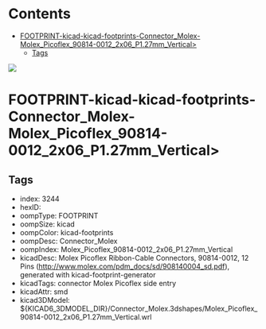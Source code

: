 



Contents
========

* [FOOTPRINT-kicad-kicad-footprints-Connector_Molex-Molex_Picoflex_90814-0012_2x06_P1.27mm_Vertical>](#footprint-kicad-kicad-footprints-connector_molex-molex_picoflex_90814-0012_2x06_p127mm_vertical)
	* [Tags](#tags)
  
![][im]
# FOOTPRINT-kicad-kicad-footprints-Connector_Molex-Molex_Picoflex_90814-0012_2x06_P1.27mm_Vertical>

## Tags

- index: 3244
- hexID: 
- oompType: FOOTPRINT
- oompSize: kicad
- oompColor: kicad-footprints
- oompDesc: Connector_Molex
- oompIndex: Molex_Picoflex_90814-0012_2x06_P1.27mm_Vertical
- kicadDesc: Molex Picoflex Ribbon-Cable Connectors, 90814-0012, 12 Pins (http://www.molex.com/pdm_docs/sd/908140004_sd.pdf), generated with kicad-footprint-generator
- kicadTags: connector Molex Picoflex side entry
- kicadAttr: smd
- kicad3DModel: ${KICAD6_3DMODEL_DIR}/Connector_Molex.3dshapes/Molex_Picoflex_90814-0012_2x06_P1.27mm_Vertical.wrl



[im]: image.png
